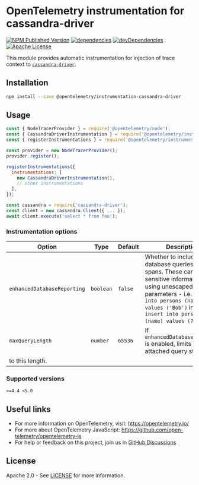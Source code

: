 # OpenTelemetry instrumentation for cassandra-driver

[![NPM Published Version][npm-img]][npm-url]
[![dependencies][dependencies-image]][dependencies-url]
[![devDependencies][devDependencies-image]][devDependencies-url]
[![Apache License][license-image]][license-image]

This module provides automatic instrumentation for injection of trace context to [`cassandra-driver`](https://www.npmjs.com/package/cassandra-driver).

## Installation

```bash
npm install --save @opentelemetry/instrumentation-cassandra-driver
```

## Usage

```js
const { NodeTracerProvider } = require('@opentelemetry/node');
const { CassandraDriverInstrumentation } = require('@opentelemetry/instrumentation-cassandra-driver');
const { registerInstrumentations } = require('@opentelemetry/instrumentation');

const provider = new NodeTracerProvider();
provider.register();

registerInstrumentations({
  instrumentations: [
    new CassandraDriverInstrumentation(),
    // other instrumentations
  ],
});

const cassandra = require('cassandra-driver');
const client = new cassandra.Client({ ... });
await client.execute('select * from foo');
```

### Instrumentation options

| Option | Type | Default | Description |
| ------ | ---- | ------- | ----------- |
| `enhancedDatabaseReporting` | `boolean` | `false` | Whether to include database queries with spans. These can contain sensitive information when using unescaped parameters - i.e. `insert into persons (name) values ('Bob')` instead of `insert into persons (name) values (?)`. |
| `maxQueryLength` | `number` | `65536` | If `enhancedDatabaseReporting` is enabled, limits the attached query strings
to this length. |

### Supported versions

`>=4.4 <5.0`

## Useful links

* For more information on OpenTelemetry, visit: <https://opentelemetry.io/>
* For more about OpenTelemetry JavaScript: <https://github.com/open-telemetry/opentelemetry-js>
* For help or feedback on this project, join us in [GitHub Discussions][discussions-url]

## License

Apache 2.0 - See [LICENSE][license-url] for more information.

[discussions-url]: https://github.com/open-telemetry/opentelemetry-js/discussions
[license-url]: https://github.com/open-telemetry/opentelemetry-js-contrib/blob/main/LICENSE
[license-image]: https://img.shields.io/badge/license-Apache_2.0-green.svg?style=flat
[dependencies-image]: https://status.david-dm.org/gh/open-telemetry/opentelemetry-js-contrib.svg?path=plugins%2Fnode%2Fopentelemetry-instrumentation-cassandra-driver
[dependencies-url]: https://david-dm.org/open-telemetry/opentelemetry-js-contrib?path=plugins%2Fnode%2Fopentelemetry-instrumentation-cassandra-driver
[devDependencies-image]: https://status.david-dm.org/gh/open-telemetry/opentelemetry-js-contrib.svg?path=plugins%2Fnode%2Fopentelemetry-instrumentation-cassandra-driver&type=dev
[devDependencies-url]: https://david-dm.org/open-telemetry/opentelemetry-js-contrib?path=plugins%2Fnode%2Fopentelemetry-instrumentation-cassandra-driver&type=dev
[npm-url]: https://www.npmjs.com/package/@opentelemetry/instrumentation-cassandra-driver
[npm-img]: https://badge.fury.io/js/%40opentelemetry%2Finstrumentation-cassandra-driver.svg
